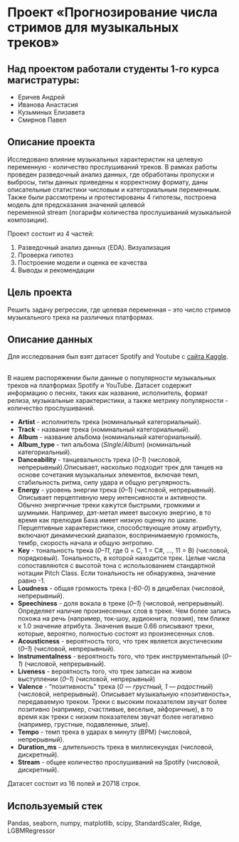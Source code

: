 
# Проект «Прогнозирование числа стримов для музыкальных треков»

## Над проектом работали студенты 1-го курса магистратуры:

- Еричев Андрей
- Иванова Анастасия
- Кузьминых Елизавета
- Смирнов Павел

## Описание проекта

Исследовано влияние музыкальных характеристик на целевую переменную - количество прослушиваний треков. В рамках работы проведен разведочный анализ данных, где обработаны пропуски и выбросы, типы данных приведены к корректному формату, даны описательные статистики числовым и категориальным переменным. Также были рассмотрены и протестированы 4 гипотезы, построена модель для предсказания значений целевой переменной stream (логарифм количества прослушиваний музыкальной композиции).

Проект состоит из 4 частей:

1. Разведочный анализ данных (EDA). Визуализация
2. Проверка гипотез
3. Построение модели и оценка ее качества
4. Выводы и рекомендации

## Цель проекта

Решить задачу регрессии, где целевая переменная – это число стримов музыкального трека на различных платформах.

## Описание данных

Для исследования был взят датасет Spotify and Youtube с [сайта Kaggle](https://www.kaggle.com/datasets/salvatorerastelli/spotify-and-youtube).
  

В нашем распоряжении были данные о популярности музыкальных треков на платформах Spotify и YouTube. Датасет содержит информацию о песнях, таких как название, исполнитель, формат релиза, музыкальные характеристики, а также метрику популярности - количество прослушиваний.

- **Artist** - исполнитель трека (номинальный категориальный).
- **Track** - название трека (номинальный категориальный).
- **Album** -  название альбома (номинальный категориальный).
- **Album_type** - тип альбома (*Single*/*Album*) (номинальный категориальный).
- **Danceability** - танцевальность трека (*0–1*) (числовой, непрерывный).Описывает, насколько подходит трек для танцев на основе сочетания музыкальных элементов, включая темп, стабильность ритма, силу удара и общую регулярность.
- **Energy** - уровень энергии трека (*0–1*) (числовой, непрерывный). Описывает перцептивную меру интенсивности и активности. Обычно энергичные треки кажутся быстрыми, громкими и шумными. Например, дэт-метал имеет высокую энергию, в то время как прелюдия Баха имеет низкую оценку по шкале. Перцептивные характеристики, способствующие этому атрибуту, включают динамический диапазон, воспринимаемую громкость, тембр, скорость начала и общую энтропию.
- **Key** - тональность трека (*0–11*, где 0 = C, 1 = C#, …, 11 = B) (числовой, порядковый). Тональность, в которой находится трек. Целые числа сопоставляются с высотой тона с использованием стандартной нотации Pitch Class. Если тональность не обнаружена, значение равно -1.
- **Loudness** - общая громкость трека (*-60-0*) в децибелах (числовой, непрерывный).
- **Speechiness** - доля вокала в треке (*0–1*) (числовой, непрерывный). Определяет наличие произнесенных слов в треке. Чем более запись похожа на речь (например, ток-шоу, аудиокнига, поэзия), тем ближе к 1.0 значение атрибута. Значения выше 0.66 описывают треки, которые, вероятно, полностью состоят из произнесенных слов.
- **Acousticness** - вероятность того, что трек является акустическим (*0–1*) (числовой, непрерывный).
- **Instrumentalness** - вероятность того, что трек инструментальный (*0–1*) (числовой, непрерывный).
- **Liveness** - вероятность того, что трек записан на живом выступлении (*0–1*) (числовой, непрерывный)
- **Valence** - “позитивность” трека (*0 — грустный, 1 — радостный*) (числовой, непрерывный). Описывает музыкальную «позитивность», передаваемую треком. Треки с высоким показателем звучат более позитивно (например, счастливые, веселые, эйфоричные), в то время как треки с низким показателем звучат более негативно (например, грустные, подавленные, злые).
- **Tempo** - темп трека в ударах в минуту (BPM) (числовой, непрерывный).
- **Duration_ms** - длительность трека в миллисекундах (числовой, дискретный).
- **Stream** - общее количество прослушиваний на Spotify (числовой, дискретный).

Датасет состоит из 16 полей и 20718 строк.

## Используемый стек

Pandas, seaborn, numpy, matplotlib, scipy, StandardScaler, Ridge, LGBMRegressor
